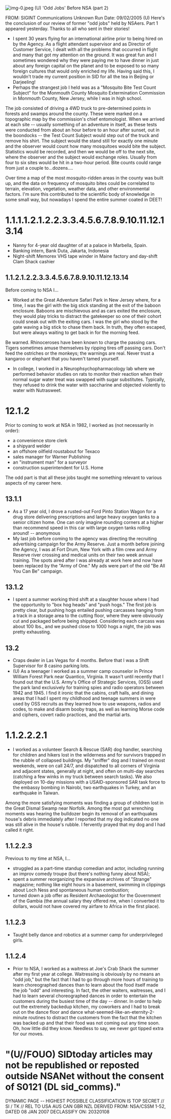 ![img-0.jpeg](img-0.jpeg)
(U) 'Odd Jobs' Before NSA (part 2)

FROM: SIGINT Communications
Unknown
Run Date: 09/02/2005
(U) Here's the conclusion of our review of former "odd jobs" held by NSAers. Part 1 appeared yesterday. Thanks to all who sent in their stories!

- I spent 30 years flying for an international airline prior to being hired on by the Agency. As a flight attendant supervisor and as Director of Customer Service, I dealt with all the problems that occurred in flight and many that got my attention on the ground. It was great fun and I sometimes wondered why they were paying me to have dinner in just about any foreign capital on the planet and to be exposed to so many foreign cultures that would only enriched my life. Having said this, I wouldn't trade my current position in SID for all the tea in Beijing or Darjeeling!
- Perhaps the strangest job I held was as a "Mosquito Bite Test Count Subject" for the Monmouth County Mosquito Extermination Commission in Monmouth County, New Jersey, while I was in high school.

The job consisted of driving a 4WD truck to pre-determined points in forests and swamps around the county. These were marked on a topographic map by the commission's chief entomologist. When we arrived at each site -- usually something of an adventure in itself, as these tests were conducted from about an hour before to an hour after sunset, out in the boondocks -- the Test Count Subject would step out of the truck and remove his shirt. The subject would the stand still for exactly one minute and the observer would count how many mosquitoes would bite the subject. Statistics would be recorded, and then we would be off to the next site, where the observer and the subject would exchange roles. Usually from four to six sites would be hit in a two-hour period. Bite counts could range from just a couple to...dozens....

Over time a map of the most mosquito-ridden areas in the county was built up, and the data on frequency of mosquito bites could be correlated to terrain, elevation, vegetation, weather data, and other environmental factors. I'm sure this contributed to the scientific body of knowledge in some small way, but nowadays I spend the entire summer coated in DEET!

# 1.1.1.1.2.1.2.2.3.3.4.5.6.7.8.9.10.11.12.13.14 

- Nanny for 4-year old daughter of
at a palace in Marbella, Spain.
- Banking intern, Bank Duta, Jakarta, Indonesia
- Night-shift Memorex VHS tape winder in Maine factory and day-shift Clam Shack cashier


## 1.1.2.1.2.2.3.3.4.5.6.7.8.9.10.11.12.13.14

Before coming to NSA I...

- Worked at the Great Adventure Safari Park in New Jersey where, for a time, I was the
girl with the big stick standing at the exit of the baboon enclosure. Baboons are mischievous and as cars exited the enclosure, they would play tricks to distract the gatekeeper so one of their cohort could sneak out with the exiting cars. I was the girl who stood by the gate waving a big stick to chase them back. In truth, they often escaped, but were always waiting to get back in for the morning feed.

Be warned. Rhinoceroses have been known to charge the passing cars. Tigers sometimes amuse themselves by ripping tires off passing cars. Don't feed the ostriches or the monkeys; the warnings are real. Never trust a kangaroo or elephant that you haven't tamed yourself.

- In college, I worked in a Neurophsychopharmacology lab where we performed behavior studies on rats to monitor their reaction when their normal sugar water treat was swapped with sugar substitutes. Typically, they refused to drink the water with saccharine and objected violently to water with Nutrasweet.


# 12.1.2 

Prior to coming to work at NSA in 1982, I worked as (not necessarily in order):

- a convenience store clerk
- a shipyard welder
- an offshore oilfield roustabout for Texaco
- sales manager for Warner Publishing
- an "instrument man" for a surveyor
- construction superintendent for U.S. Home

The odd part is that all these jobs taught me something relevant to various aspects of my career here.

## 13.1.1

- As a 17 year old, I drove a rusted-out Ford Pinto Station Wagon for a drug store delivering prescriptions and large heavy oxygen tanks to a senior citizen home. One can only imagine rounding corners at a higher than recommend speed in this car with large oxygen tanks rolling around!
-- anonymous
- My last job before coming to the agency was directing the recruiting advertising campaign for the Army Reserve. Just a month before joining the Agency, I was at Fort Drum, New York with a film crew and Army Reserve river crossing and medical units on their two week annual training. The spots aired after I was already at work here and now have been replaced by the "Army of One." My ads were part of the old "Be All You Can Be" campaign.


## 13.1.2

- I spent a summer working third shift at a slaughter house where I had the opportunity to "box hog heads" and "push hogs." The first job is pretty clear, but pushing hogs entailed pushing carcasses hanging from a track in a storage area to the cutting floor, where they were obviously cut and packaged before being shipped. Considering each carcass was about 100 lbs., and we pushed close to 1000 hogs a night, the job was pretty exhausting.


## 13.2

- Craps dealer in Las Vegas for 4 months. Before that I was a Shift Supervisor for 8 casino parking lots.
- (U) As a teenager I worked as a summer camp counselor in Prince William Forest Park near Quantico, Virginia. It wasn't until recently that I found out that the U.S. Army's Office of Strategic Services, (OSS) used the park land exclusively for training spies and radio operators between 1942 and 1945. I find it ironic that the cabins, craft halls, and dining areas that I had I spent my childhood and teenage summers in were used by OSS recruits as they learned how to use weapons, radios and codes, to make and disarm booby traps, as well as learning Morse code and ciphers, covert radio practices, and the martial arts.


# 1.1.2.2.2.1 

- I worked as a volunteer Search \& Rescue (SAR) dog handler, searching for children and hikers lost in the wilderness and for survivors trapped in the rubble of collapsed buildings. My "sniffer" dog and I trained on most weekends, were on call 24/7, and dispatched to all corners of Virginia and adjacent states, generally at night, and often on multi-day searches (catching a few winks in my truck between search tasks). We also deployed on 10-day missions with a USAID-sponsored SAR task force to the embassy bombing in Nairobi, two earthquakes in Turkey, and an earthquake in Taiwan.

Among the more satisfying moments was finding a group of children lost in the Great Dismal Swamp near Norfolk. Among the most gut wrenching moments was hearing the bulldozer begin its removal of an earthquakes house's debris immediately after I reported that my dog indicated no one was still alive in the house's rubble. I fervently prayed that my dog and I had called it right.

## 1.1.2.2.3

Previous to my time at NSA, I...

- struggled as a part-time standup comedian and actor, including running an improv comedy troupe (but there's nothing funny about NSA);
- spent a summer reorganizing the expansive archives of "Strange" magazine; nothing like eight hours in a basement, swimming in clippings about Loch Ness and spontaneous human combustion;
- turned down a job offer as Resident Archaeologist for the Government of the Gambia (the annual salary they offered me, when I converted it to dollars, would not have covered my airfare to Africa in the first place).


## 1.1.2.3

- Taught belly dance and robotics at a summer camp for underprivileged girls.


## 1.1.2.4

- Prior to NSA, I worked as a waitress at Joe's Crab Shack the summer after my first year at college. Waitressing is obviously by no means an "odd job," but the fact that I had to go through more hours of training to learn choreographed dances than to learn about the food itself made the job "odd" and interesting. In fact, the other waiters, waitresses, and I had to learn several choreographed dances in order to entertain the customers during the busiest time of the day -- dinner. In order to help out the extremely backedup kitchen, my coworkers and I had to break out on the dance floor and dance what-seemed-like-an-eternity-2-minute routines to distract the customers from the fact that the kitchen was backed up and that their food was not coming out any time soon. Oh, how little did they know. Needless to say, we never got tipped extra for our moves.
# "(U//FOUO) SIDtoday articles may not be republished or reposted outside NSANet without the consent of S0121 (DL sid_comms)." 

DYNAMIC PAGE -- HIGHEST POSSIBLE CLASSIFICATION IS TOP SECRET // SI / TK // REL TO USA AUS CAN GBR NZL DERIVED FROM: NSA/CSSM 1-52, DATED 08 JAN 2007 DECLASSIFY ON: 20320108
